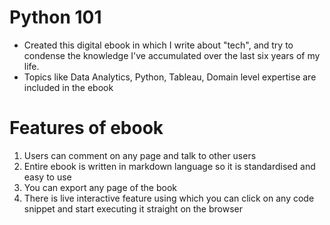 # Python 101

- Created this digital ebook in which I write about "tech", and try to condense the knowledge I've accumulated over the last six years of my life.
- Topics like Data Analytics, Python, Tableau, Domain level expertise are included in the ebook

# Features of ebook
  1. Users can comment on any page and talk to other users
  2. Entire ebook is written in markdown language so it is standardised and easy to use
  3. You can export any page of the book
  4. There is live interactive feature using which you can click on any code snippet and start executing it straight on the browser
